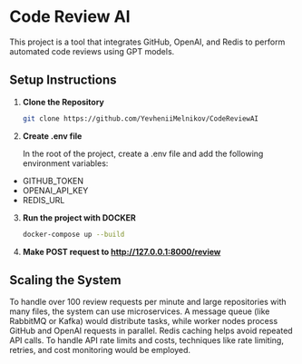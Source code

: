 # Code Review AI

This project is a tool that integrates GitHub, OpenAI, and Redis to perform automated code reviews using GPT models.

## Setup Instructions

1. **Clone the Repository**
   ```bash
   git clone https://github.com/YevheniiMelnikov/CodeReviewAI

2. **Create .env file**

    In the root of the project, create a .env file and add the following environment variables:

 - GITHUB_TOKEN
 - OPENAI_API_KEY
 - REDIS_URL

3. **Run the project with DOCKER**
   ```bash
   docker-compose up --build
   ```

4. **Make POST request to http://127.0.0.1:8000/review**

## Scaling the System

To handle over 100 review requests per minute and large repositories with many files, the system can use microservices. A message queue (like RabbitMQ or Kafka) would distribute tasks, while worker nodes process GitHub and OpenAI requests in parallel. Redis caching helps avoid repeated API calls. To handle API rate limits and costs, techniques like rate limiting, retries, and cost monitoring would be employed.
